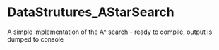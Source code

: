 # DataStrutures_AStarSearch
A simple implementation of the A* search - ready to compile, output is dumped to console
